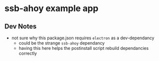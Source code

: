 # ssb-ahoy example app





## Dev Notes

- not sure why this package.json requires `electron` as a dev-dependancy
    - could be the strange `ssb-ahoy` dependancy
    - having this here helps the postinstall script rebuild dependancies correctly

